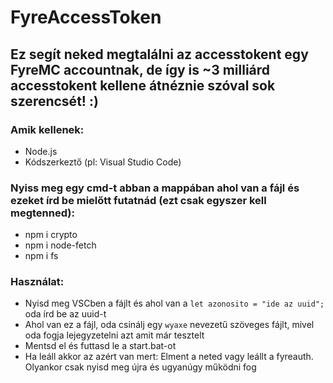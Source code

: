# FyreAccessToken
## Ez segít neked megtalálni az accesstokent egy FyreMC accountnak, de így is ~3 milliárd accesstokent kellene átnéznie szóval sok szerencsét! :)

### Amik kellenek:
- Node.js
- Kódszerkeztő (pl: Visual Studio Code)

### Nyiss meg egy cmd-t abban a mappában ahol van a fájl és ezeket írd be mielőtt futatnád (ezt csak egyszer kell megtenned):
 - npm i crypto
 - npm i node-fetch
 - npm i fs

### Használat:
  - Nyisd meg VSCben a fájlt és ahol van a `let azonosito = "ide az uuid";` oda írd be az uuid-t
  - Ahol van ez a fájl, oda csinálj egy `wyaxe` nevezetű szöveges fájlt, mivel oda fogja lejegyzetelni azt amit már tesztelt
  - Mentsd el és futtasd le a start.bat-ot 
  - Ha leáll akkor az azért van mert: Elment a neted vagy leállt a fyreauth. Olyankor csak nyisd meg újra és ugyanúgy működni fog
